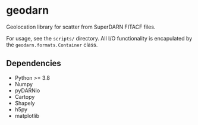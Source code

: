 # geodarn
Geolocation library for scatter from SuperDARN FITACF files.

For usage, see the `scripts/` directory. All I/O functionality is encapulated by the `geodarn.formats.Container` class.

## Dependencies
* Python >= 3.8
* Numpy
* pyDARNio
* Cartopy
* Shapely
* h5py
* matplotlib
